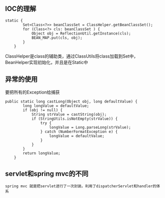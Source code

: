 ## IOC的理解
```
static {
        Set<Class<?>> beanClassSet = ClassHelper.getBeanClassSet();
        for (Class<?> cls: beanClassSet ) {
            Object obj = ReflectionUtil.getInstance(cls);
            BEAN_MAP.put(cls, obj);
        }
    }
```
ClassHelper是class的辅助类，通过ClassUtils将class加载到Set中，BeanHelper实现初始化，并且是在Static中
## 异常的使用
要把所有的Exception给捕获
```
public static long castLong(Object obj, long defaultValue) {
        long longValue = defaultValue;
        if (obj != null) {
            String strValue = castString(obj);
            if (StringUtils.isNotEmpty(strValue)) {
                try {
                    longValue = Long.parseLong(strValue);
                } catch (NumberFormatException e) {
                    longValue = defaultValue;
                }
            }
        }
        return longValue;
    }
```
## servlet和spring mvc的不同
    spring mvc 就是把servlet进行了一次封装。利用了dispatcherServlet和handler的体系